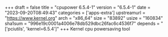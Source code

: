 +++
draft = false
title = "cpupower 6.5.4-1"
version = "6.5.4-1"
date = "2023-09-20T08:49:43"
categories = ['apps-extra']
upstreamurl = "https://www.kernel.org"
arch = "x86_64"
size = "83892"
usize = "160834"
sha1sum = "996e19c0001a4006e78db529dbc26fac6c4536f7"
depends = "['pciutils', 'kernel=6.5.4']"
+++
Kernel cpu powersaving tool